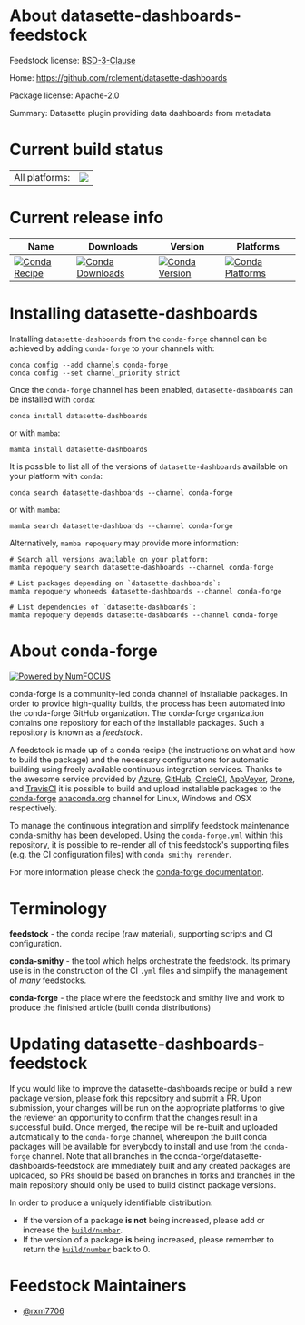 About datasette-dashboards-feedstock
====================================

Feedstock license: [BSD-3-Clause](https://github.com/conda-forge/datasette-dashboards-feedstock/blob/main/LICENSE.txt)

Home: https://github.com/rclement/datasette-dashboards

Package license: Apache-2.0

Summary: Datasette plugin providing data dashboards from metadata

Current build status
====================


<table><tr><td>All platforms:</td>
    <td>
      <a href="https://dev.azure.com/conda-forge/feedstock-builds/_build/latest?definitionId=21635&branchName=main">
        <img src="https://dev.azure.com/conda-forge/feedstock-builds/_apis/build/status/datasette-dashboards-feedstock?branchName=main">
      </a>
    </td>
  </tr>
</table>

Current release info
====================

| Name | Downloads | Version | Platforms |
| --- | --- | --- | --- |
| [![Conda Recipe](https://img.shields.io/badge/recipe-datasette--dashboards-green.svg)](https://anaconda.org/conda-forge/datasette-dashboards) | [![Conda Downloads](https://img.shields.io/conda/dn/conda-forge/datasette-dashboards.svg)](https://anaconda.org/conda-forge/datasette-dashboards) | [![Conda Version](https://img.shields.io/conda/vn/conda-forge/datasette-dashboards.svg)](https://anaconda.org/conda-forge/datasette-dashboards) | [![Conda Platforms](https://img.shields.io/conda/pn/conda-forge/datasette-dashboards.svg)](https://anaconda.org/conda-forge/datasette-dashboards) |

Installing datasette-dashboards
===============================

Installing `datasette-dashboards` from the `conda-forge` channel can be achieved by adding `conda-forge` to your channels with:

```
conda config --add channels conda-forge
conda config --set channel_priority strict
```

Once the `conda-forge` channel has been enabled, `datasette-dashboards` can be installed with `conda`:

```
conda install datasette-dashboards
```

or with `mamba`:

```
mamba install datasette-dashboards
```

It is possible to list all of the versions of `datasette-dashboards` available on your platform with `conda`:

```
conda search datasette-dashboards --channel conda-forge
```

or with `mamba`:

```
mamba search datasette-dashboards --channel conda-forge
```

Alternatively, `mamba repoquery` may provide more information:

```
# Search all versions available on your platform:
mamba repoquery search datasette-dashboards --channel conda-forge

# List packages depending on `datasette-dashboards`:
mamba repoquery whoneeds datasette-dashboards --channel conda-forge

# List dependencies of `datasette-dashboards`:
mamba repoquery depends datasette-dashboards --channel conda-forge
```


About conda-forge
=================

[![Powered by
NumFOCUS](https://img.shields.io/badge/powered%20by-NumFOCUS-orange.svg?style=flat&colorA=E1523D&colorB=007D8A)](https://numfocus.org)

conda-forge is a community-led conda channel of installable packages.
In order to provide high-quality builds, the process has been automated into the
conda-forge GitHub organization. The conda-forge organization contains one repository
for each of the installable packages. Such a repository is known as a *feedstock*.

A feedstock is made up of a conda recipe (the instructions on what and how to build
the package) and the necessary configurations for automatic building using freely
available continuous integration services. Thanks to the awesome service provided by
[Azure](https://azure.microsoft.com/en-us/services/devops/), [GitHub](https://github.com/),
[CircleCI](https://circleci.com/), [AppVeyor](https://www.appveyor.com/),
[Drone](https://cloud.drone.io/welcome), and [TravisCI](https://travis-ci.com/)
it is possible to build and upload installable packages to the
[conda-forge](https://anaconda.org/conda-forge) [anaconda.org](https://anaconda.org/)
channel for Linux, Windows and OSX respectively.

To manage the continuous integration and simplify feedstock maintenance
[conda-smithy](https://github.com/conda-forge/conda-smithy) has been developed.
Using the ``conda-forge.yml`` within this repository, it is possible to re-render all of
this feedstock's supporting files (e.g. the CI configuration files) with ``conda smithy rerender``.

For more information please check the [conda-forge documentation](https://conda-forge.org/docs/).

Terminology
===========

**feedstock** - the conda recipe (raw material), supporting scripts and CI configuration.

**conda-smithy** - the tool which helps orchestrate the feedstock.
                   Its primary use is in the construction of the CI ``.yml`` files
                   and simplify the management of *many* feedstocks.

**conda-forge** - the place where the feedstock and smithy live and work to
                  produce the finished article (built conda distributions)


Updating datasette-dashboards-feedstock
=======================================

If you would like to improve the datasette-dashboards recipe or build a new
package version, please fork this repository and submit a PR. Upon submission,
your changes will be run on the appropriate platforms to give the reviewer an
opportunity to confirm that the changes result in a successful build. Once
merged, the recipe will be re-built and uploaded automatically to the
`conda-forge` channel, whereupon the built conda packages will be available for
everybody to install and use from the `conda-forge` channel.
Note that all branches in the conda-forge/datasette-dashboards-feedstock are
immediately built and any created packages are uploaded, so PRs should be based
on branches in forks and branches in the main repository should only be used to
build distinct package versions.

In order to produce a uniquely identifiable distribution:
 * If the version of a package **is not** being increased, please add or increase
   the [``build/number``](https://docs.conda.io/projects/conda-build/en/latest/resources/define-metadata.html#build-number-and-string).
 * If the version of a package **is** being increased, please remember to return
   the [``build/number``](https://docs.conda.io/projects/conda-build/en/latest/resources/define-metadata.html#build-number-and-string)
   back to 0.

Feedstock Maintainers
=====================

* [@rxm7706](https://github.com/rxm7706/)

